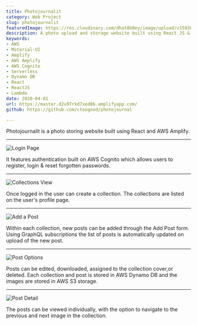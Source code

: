 ```yaml
---
title: Photojournalit
category: Web Project
slug: photojournalit
featuredImage: https://res.cloudinary.com/dhat0b0ey/image/upload/v1593868600/portfolio/latestimages/photojournalit__home_sqvax5.png
description: A photo upload and storage website built using React JS & AWS Amplify
keywords:
- AWS
- Material-UI
- Amplify
- AWS Amplify
- AWS Cognito
- Serverless
- Dynamo DB
- React
- ReactJS
- Lambda
date: 2020-04-01
url: https://master.d2u97rkd7xed86.amplifyapp.com/
github: https://github.com/ctoogood/photojournal

---
```

Photojournalit is a photo storing website built using React and AWS Amplify.

***

![Login Page](https://res.cloudinary.com/dhat0b0ey/image/upload/v1589093377/portfolio/latestimages/pj_login_ahzkeg.png)

It features authentication built on AWS Cognito which allows users to register, login & reset forgotten passwords.

***

![Collections View](https://res.cloudinary.com/dhat0b0ey/image/upload/v1589093394/portfolio/latestimages/pj_collections_ess5kc.jpg)

Once logged in the user can create a collection.  The collections are listed on the user's profile page.

***

![Add a Post](https://res.cloudinary.com/dhat0b0ey/image/upload/v1589093420/portfolio/latestimages/pj_addPost_zhoq8d.jpg)

Within each collection, new posts can be added through the Add Post form. Using GraphQL subscriptions the list of posts is automatically updated on upload of the new post.

***

![Post Options](https://res.cloudinary.com/dhat0b0ey/image/upload/v1589093435/portfolio/latestimages/pj_postOptions_bz1xau.png)

Posts can be edited, downloaded, assigned to the collection cover,or deleted.  Each collection and post is stored in AWS Dynamo DB and the images are stored in AWS S3 storage.

***

![Post Detail](https://res.cloudinary.com/dhat0b0ey/image/upload/v1589093450/portfolio/latestimages/pj_post_mxt13r.png)

The posts can be viewed individually, with the option to navigate to the previous and next image in the collection.